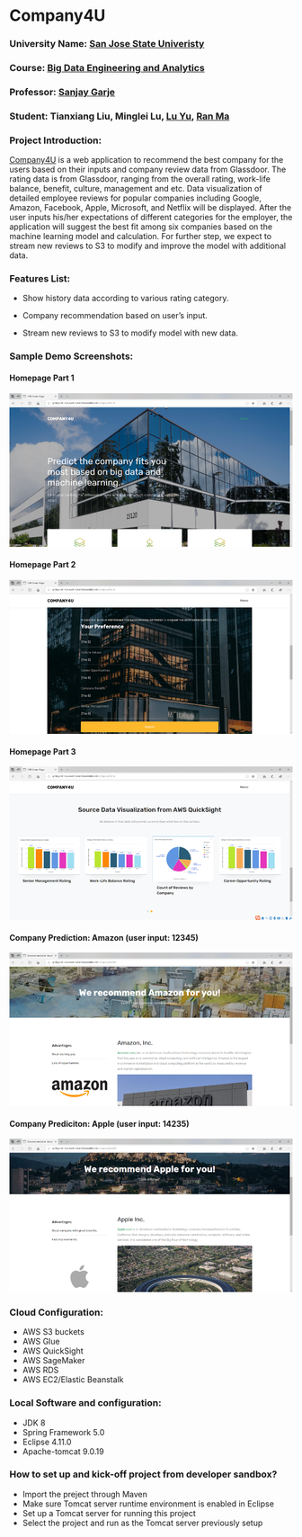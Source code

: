 # Company4U


### University Name: [San Jose State Univeristy](http://www.sjsu.edu/)

### Course: [Big Data Engineering and Analytics](http://info.sjsu.edu/web-dbgen/catalog/courses/CMPE266.html)

### Professor: [Sanjay Garje](https://www.linkedin.com/in/sanjaygarje/)

### Student: Tianxiang Liu, Minglei Lu, [Lu Yu](https://www.linkedin.com/in/lu-yu/), [Ran Ma](https://www.linkedin.com/in/ran-ma-1bb532b3/)
         
### Project Introduction:
[Company4U](http://spring-crm-1.us-east-1.elasticbeanstalk.com/company/home) is a web application to recommend the best company for the users based on their inputs and company review data from Glassdoor. The rating data is from Glassdoor, ranging from the overall rating, work-life balance, benefit, culture, management and etc. Data visualization of detailed employee reviews for popular companies including Google, Amazon, Facebook, Apple, Microsoft, and Netflix will be displayed.  After the user inputs his/her expectations of different categories for the employer, the application will suggest the best fit among six companies based on the machine learning model and calculation. For further step, we expect to stream new reviews to S3 to modify and improve the model with additional data.

### Features List:
* Show history data according to various rating category.
- Company recommendation based on user’s input.
+ Stream new reviews to S3 to modify model with new data.

### Sample Demo Screenshots: 
#### Homepage Part 1
![alt text](https://github.com/harveylu/Company4U/blob/master/images/Picture1.png?raw=true)
#### Homepage Part 2
![alt text](https://github.com/harveylu/Company4U/blob/master/images/Picture2.png?raw=true)
#### Homepage Part 3
![alt text](https://github.com/harveylu/Company4U/blob/master/images/Picture3.png?raw=true)
#### Company Prediction: Amazon (user input: 12345)
![alt text](https://github.com/harveylu/Company4U/blob/master/images/Picture4.png?raw=true)
#### Company Prediciton: Apple (user input: 14235)
![alt text](https://github.com/harveylu/Company4U/blob/master/images/Picture5.png?raw=true)

### Cloud Configuration:
* AWS S3 buckets 
* AWS Glue 
* AWS QuickSight 
* AWS SageMaker
* AWS RDS
* AWS EC2/Elastic Beanstalk

### Local Software and configuration:
* JDK 8
* Spring Framework 5.0
* Eclipse 4.11.0
* Apache-tomcat 9.0.19

### How to set up and kick-off project from developer sandbox?
* Import the preject through Maven
* Make sure Tomcat server runtime environment is enabled in Eclipse
* Set up a Tomcat server for running this project
* Select the project and run as the Tomcat server previously setup

